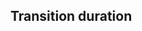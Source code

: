 ## Transition duration


<!-- <values.transitionDuration> -->

<!-- </values.transitionDuration> -->

<!-- <variants.transitionDuration> -->

<!-- </variants.transitionDuration> -->